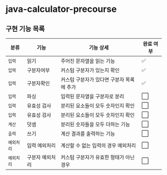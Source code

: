 # java-calculator-precourse

## 구현 기능 목록
| 분류     | 기능       | 기능 상세                   | 완료 여부                |
|--------|----------|-------------------------|----------------------|
| `입력`   | 읽기       | 주어진 문자열을 읽는 기능          | :white_check_mark: |
| `입력`   | 구분자여부    | 커스텀 구분자가 있는지 확인         | :white_check_mark: |
| `입력`   | 구분자확인    | 커스텀 구분자가 있다면 구분자 목록에 추가 | :white_check_mark: |
| `입력`   | 파싱       | 입력된 문자열을 구분자로 분리        | :white_large_square: |
| `입력`   | 유효성 검사   | 분리된 요소들이 모두 숫자인지 확인     | :white_large_square: |
| `입력`   | 유효성 검사   | 분리된 요소들이 모두 숫자인지 확인     | :white_large_square: |
| `계산`   | 덧셈       | 분리된 숫자들을 모두 더하는 기능      | :white_large_square: |
| `출력`   | 쓰기       | 계산 결과를 출력하는 기능          | :white_large_square: |
| `예외처리` | 입력 예외처리  | 계산할 수 없는 입력의 경우 예외처리    | :white_large_square: |
| `예외처리` | 구분자 예외처리 | 커스텀 구분자가 유효한 형태가 아닌 경우  | :white_large_square: |